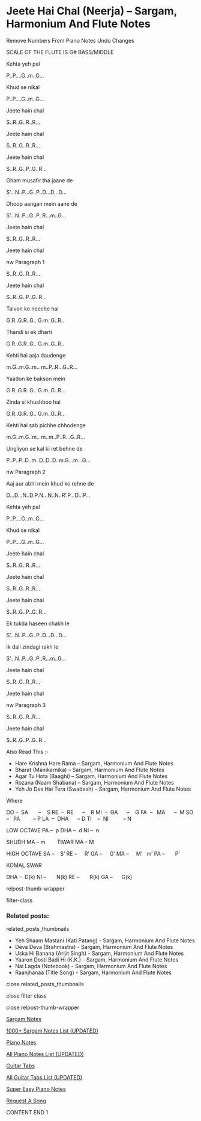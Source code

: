 
# Jeete Hai Chal (Neerja) – Sargam, Harmonium And Flute Notes

Remove Numbers From Piano Notes
Undo Changes

SCALE OF THE FLUTE IS G# BASS/MIDDLE

Kehta yeh pal

P..P….G..m..G…

Khud se nikal

P..P….G..m..G…

Jeete hain chal

S..R..G..R..R…

Jeete hain chal

S..R..G..R..R…

Jeete hain chal

S..R..G..P..G..R…

Gham musafir tha jaane de

S’…N..P…G..P..D…D…D…

Dhoop aangan mein aane de

S’…N..P…G..P..R…m..G…

Jeete hain chal

S..R..G..R..R…

Jeete hain chal

nw Paragraph 1

S..R..G..R..R…

Jeete hain chal

S..R..G..P..G..R…

Talvon ke neeche hai

G.R..G.R..G.. G.m..G..R..

Thandi si ek dharti

G.R..G.R..G.. G.m..G..R..

Kehti hai aaja daudenge

m.G..m.G..m.. m..P..R…G..R…

Yaadon ke bakson mein

G.R..G.R..G.. G.m..G..R..

Zinda si khushboo hai

G.R..G.R..G.. G.m..G..R..

Kehti hai sab pichhe chhodenge

m.G..m.G..m.. m..m..P..R…G..R…

Ungliyon se kal ki ret behne de

P..P..P..D..m..D..D..D..m.G…m…G…

nw Paragraph 2

Aaj aur abhi mein khud ko rehne de

D…D…N..D.P.N…N..N..R’.P…D…P…

Kehta yeh pal

P..P….G..m..G…

Khud se nikal

P..P….G..m..G…

Jeete hain chal

S..R..G..R..R…

Jeete hain chal

S..R..G..R..R…

Jeete hain chal

S..R..G..P..G..R…

Ek tukda haseen chakh le

S’…N..P…G..P..D…D…D…

Ik dali zindagi rakh le

S’…N..P…G..P..R…m..G…

Jeete hain chal

S..R..G..R..R…

Jeete hain chal

nw Paragraph 3

S..R..G..R..R…

Jeete hain chal

S..R..G..P..G..R…

Also Read This :-

* Hare Krishna Hare Rama – Sargam, Harmonium And Flute Notes
* Bharat (Manikarnika) – Sargam, Harmonium And Flute Notes
* Agar Tu Hota (Baaghi) – Sargam, Harmonium And Flute Notes
* Rozana (Naam Shabana) – Sargam, Harmonium And Flute Notes
* Yeh Jo Des Hai Tera (Swadesh) – Sargam, Harmonium And Flute Notes

Where

DO –  SA       –    S
RE  –  RE      –    R
MI  –  GA      –    G
FA  –   MA      –  M
SO  –   PA         – P
LA  –  DHA      – D
TI    –  NI          – N

LOW OCTAVE
PA –  p
DHA –  d
NI –  n

SHUDH MA – m        TIWAR MA – M

HIGH OCTAVE
SA –    S’
RE –     R’
GA –     G’
MA –     M’   m’
PA –       P’

KOMAL SWAR

DHA –  D(k)
NI –       N(k)
RE –       R(k)
GA –      G(k)

relpost-thumb-wrapper

filter-class

### Related posts:

related_posts_thumbnails

* Yeh Shaam Mastani (Kati Patang) - Sargam, Harmonium And Flute Notes
* Deva Deva (Brahmastra) - Sargam, Harmonium And Flute Notes
* Uska Hi Banana (Arijit Singh) - Sargam, Harmonium  And Flute Notes
* Yaaron Dosti Badi Hi (K.K.) - Sargam, Harmonium And Flute Notes
* Nai Lagda (Notebook) - Sargam, Harmonium And Flute Notes
* Raanjhanaa (Title Song) - Sargam, Harmonium And Flute Notes

close related_posts_thumbnails

close filter class

close relpost-thumb-wrapper

[Sargam Notes](https://www.notationsworld.com/sargam-notes.html)

[1000+ Sargam Notes List (UPDATED)](https://www.notationsworld.com/all-songs-list-sargam-notes.html)

[Piano Notes](https://www.notationsworld.com/piano-notes.html)

[All Piano Notes List (UPDATED)](https://www.notationsworld.com/all-songs-list-piano-notes.html)

[Guitar Tabs](https://www.notationsworld.com/guitar-tabs.html)

[All Guitar Tabs List (UPDATED)](https://www.notationsworld.com/all-songs-list-guitar-tabs.html)

[Super Easy Piano Notes](https://studywall.in/)

[Request A Song](https://www.notationsworld.com/request-a-song.html)

CONTENT END 1

